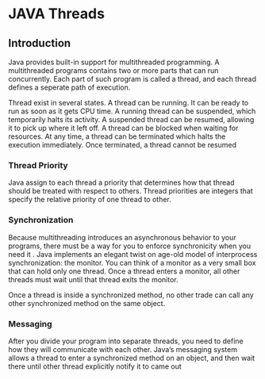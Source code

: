 # JAVA Threads
## Introduction 
Java provides built-in support for multithreaded programming. A multithreaded programs contains two or more parts that can run concurrently. Each part of such program is called a thread, and each thread defines a seperate path of execution.

Thread exist in several states. A thread can be running. It can be ready to run as soon as it gets CPU time. A running thread can be suspended, which temporarily halts its activity. A suspended thread can be resumed, allowing it to pick up where it left off. A thread can be blocked when waiting for resources. At any time, a thread can be terminated which halts the execution immediately. Once terminated, a thread cannot be resumed 

### Thread Priority 
Java assign to each thread a priority that determines how that thread should be treated with respect to others. Thread priorities are integers that specify the relative priority of one thread to other.

### Synchronization
Because multithreading introduces an asynchronous behavior to your programs, there must be a way for you to enforce synchronicity when you need it . Java implements an elegant twist on age-old model of interprocess synchronization: the monitor. You can think of a monitor as a very small box that can hold only one thread. Once a thread enters a monitor, all other threads must wait until that thread exits the monitor.

Once a thread is inside a synchronized method, no other trade can call any other synchronized method on the same object.

### Messaging 
After you divide your program into separate threads, you need to define how they will communicate with each other. Java’s messaging system allows a thread to enter a synchronized method  on an object, and then wait there until other thread explicitly notify it to came out

